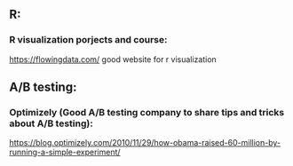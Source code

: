 ## R:
### R visualization porjects and course: 
https://flowingdata.com/  good website for r visualization
## A/B testing:
### Optimizely (Good A/B testing company to share tips and tricks about A/B testing): 
https://blog.optimizely.com/2010/11/29/how-obama-raised-60-million-by-running-a-simple-experiment/

